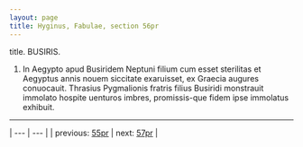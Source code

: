 ```yaml
---
layout: page
title: Hyginus, Fabulae, section 56pr
---
```


title. BUSIRIS.



1. In Aegypto apud Busiridem Neptuni filium cum esset sterilitas et Aegyptus annis nouem siccitate exaruisset, ex Graecia augures conuocauit. Thrasius Pygmalionis fratris filius Busiridi monstrauit immolato hospite uenturos imbres, promissis-que fidem ipse immolatus exhibuit.



---

| --- | --- |
| previous: [55pr](../55pr/) | next: [57pr](../57pr/) |